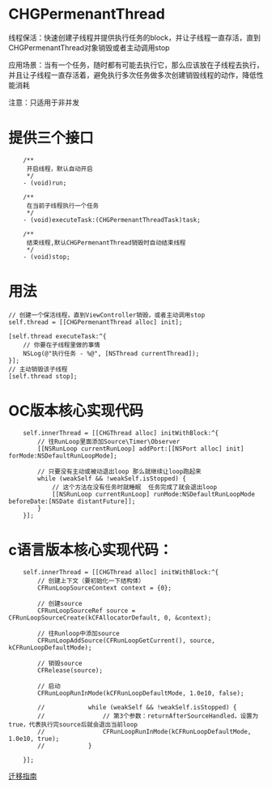 # CHGPermenantThread
线程保活：快速创建子线程并提供执行任务的block，并让子线程一直存活，直到CHGPermenantThread对象销毁或者主动调用stop

应用场景：当有一个任务，随时都有可能去执行它，那么应该放在子线程去执行，并且让子线程一直存活着，避免执行多次任务做多次创建销毁线程的动作，降低性能消耗

注意：只适用于非并发


# 提供三个接口
        /**
         开启线程，默认自动开启
         */
        - (void)run;

        /**
         在当前子线程执行一个任务
         */
        - (void)executeTask:(CHGPermenantThreadTask)task;

        /**
         结束线程,默认CHGPermenantThread销毁时自动结束线程
         */
        - (void)stop;


# 用法

    // 创建一个保活线程，直到ViewController销毁，或者主动调用stop
    self.thread = [[CHGPermenantThread alloc] init];

    [self.thread executeTask:^{
        // 你要在子线程里做的事情
        NSLog(@"执行任务 - %@", [NSThread currentThread]);
    }];
    // 主动销毁该子线程
    [self.thread stop];


# OC版本核心实现代码 
 
        
        self.innerThread = [[CHGThread alloc] initWithBlock:^{
            // 往RunLoop里面添加Source\Timer\Observer
            [[NSRunLoop currentRunLoop] addPort:[[NSPort alloc] init] forMode:NSDefaultRunLoopMode];
            
            // 只要没有主动或被动退出loop 那么就继续让loop跑起来
            while (weakSelf && !weakSelf.isStopped) {
                // 这个方法在没有任务时就睡眠  任务完成了就会退出loop
                [[NSRunLoop currentRunLoop] runMode:NSDefaultRunLoopMode beforeDate:[NSDate distantFuture]];
            }
        }];

# c语言版本核心实现代码：


        self.innerThread = [[CHGThread alloc] initWithBlock:^{
            // 创建上下文（要初始化一下结构体）
            CFRunLoopSourceContext context = {0};
            
            // 创建source
            CFRunLoopSourceRef source = CFRunLoopSourceCreate(kCFAllocatorDefault, 0, &context);
            
            // 往Runloop中添加source
            CFRunLoopAddSource(CFRunLoopGetCurrent(), source, kCFRunLoopDefaultMode);
            
            // 销毁source
            CFRelease(source);
            
            // 启动
            CFRunLoopRunInMode(kCFRunLoopDefaultMode, 1.0e10, false);
            
            //            while (weakSelf && !weakSelf.isStopped) {
            //                // 第3个参数：returnAfterSourceHandled，设置为true，代表执行完source后就会退出当前loop
            //                CFRunLoopRunInMode(kCFRunLoopDefaultMode, 1.0e10, true);
            //            }
            
        }];

[迁移指南](https://www.cnblogs.com/chglog/p/9585068.html)

